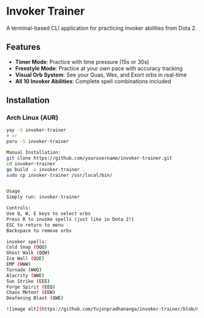 # Invoker Trainer

A terminal-based CLI application for practicing Invoker abilities from Dota 2.

## Features

- **Timer Mode**: Practice with time pressure (15s or 30s)
- **Freestyle Mode**: Practice at your own pace with accuracy tracking
- **Visual Orb System**: See your Quas, Wex, and Exort orbs in real-time
- **All 10 Invoker Abilities**: Complete spell combinations included

## Installation

### Arch Linux (AUR)
```bash
yay -S invoker-trainer
# or
paru -S invoker-trainer

Manual Installation:
git clone https://github.com/yourusername/invoker-trainer.git
cd invoker-trainer
go build -o invoker-trainer .
sudo cp invoker-trainer /usr/local/bin/


Usage
Simply run: invoker-trainer

Controls:
Use Q, W, E keys to select orbs
Press R to invoke spells (just like in Dota 2!)
ESC to return to menu
Backspace to remove orbs

invoker spells:
Cold Snap (QQQ)
Ghost Walk (QQW)
Ice Wall (QQE)
EMP (WWW)
Tornado (WWQ)
Alacrity (WWE)
Sun Strike (EEE)
Forge Spirit (EEQ)
Chaos Meteor (EEW)
Deafening Blast (QWE)

![image alt](https://github.com/Yujonpradhananga/invoker-trainer/blob/main/Untitled.png)

